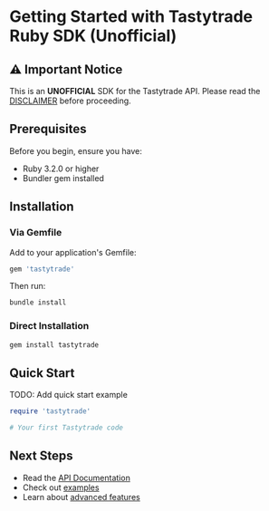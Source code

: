 # Getting Started with Tastytrade Ruby SDK (Unofficial)

## ⚠️ Important Notice

This is an **UNOFFICIAL** SDK for the Tastytrade API. Please read the [DISCLAIMER](../DISCLAIMER.md) before proceeding.

## Prerequisites

Before you begin, ensure you have:
- Ruby 3.2.0 or higher
- Bundler gem installed

## Installation

### Via Gemfile

Add to your application's Gemfile:

```ruby
gem 'tastytrade'
```

Then run:
```bash
bundle install
```

### Direct Installation

```bash
gem install tastytrade
```

## Quick Start

TODO: Add quick start example

```ruby
require 'tastytrade'

# Your first Tastytrade code
```

## Next Steps

- Read the [API Documentation](https://rubydoc.info/gems/tastytrade)
- Check out [examples](../examples)
- Learn about [advanced features](advanced_usage.md)